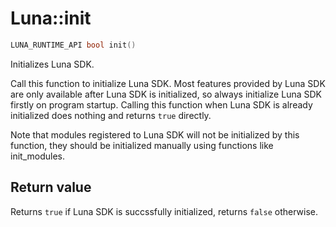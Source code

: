 # Luna::init

```c++
LUNA_RUNTIME_API bool init()
```

Initializes Luna SDK. 

Call this function to initialize Luna SDK. Most features provided by Luna SDK are only available after Luna SDK is initialized, so always initialize Luna SDK firstly on program startup. Calling this function when Luna SDK is already initialized does nothing and returns `true` directly.

Note that modules registered to Luna SDK will not be initialized by this function, they should be initialized manually using functions like init_modules. 

## Return value
Returns `true` if Luna SDK is succssfully initialized, returns `false` otherwise. 


